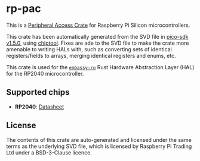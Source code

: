 # rp-pac

This is a [Peripheral Access Crate](https://rust-embedded.github.io/book/start/registers.html) for Raspberry Pi Silicon microcontrollers.


This crate has been automatically generated from the SVD file in [pico-sdk v1.5.0](https://github.com/raspberrypi/pico-sdk/blob/1.5.0/src/rp2040/hardware_regs/rp2040.svd), using [chiptool](https://github.com/embassy-rs/chiptool/). Fixes are ade to the SVD file to make the
crate more amenable to writing HALs with, such as converting sets of identical registers/fields to arrays, merging identical registers and enums, etc.

This crate is used for the [`embassy-rp`](github.com/embassy-rs/embassy/) Rust Hardware Abstraction Layer (HAL) for the RP2040 microcontroller.

## Supported chips

- **RP2040**: [Datasheet](https://datasheets.raspberrypi.org/rp2040/rp2040_datasheet.pdf)

## License

The contents of this crate are auto-generated and licensed under the same terms as the underlying SVD file, which is licensed by Raspberry Pi Trading Ltd under a BSD-3-Clause licence.